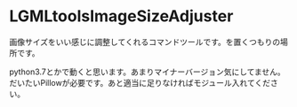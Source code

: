 # LGMLtoolsImageSizeAdjuster

画像サイズをいい感じに調整してくれるコマンドツールです。を置くつもりの場所です。

python3.7とかで動くと思います。あまりマイナーバージョン気にしてません。
だいたいPillowが必要です。あと適当に足りなければモジュール入れてください。



